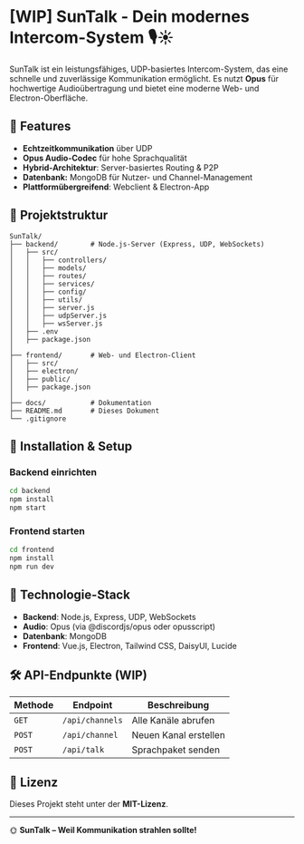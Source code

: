 # [WIP] SunTalk - Dein modernes Intercom-System 🎙️☀️

SunTalk ist ein leistungsfähiges, UDP-basiertes Intercom-System, das eine schnelle und zuverlässige Kommunikation ermöglicht. Es nutzt **Opus** für hochwertige Audioübertragung und bietet eine moderne Web- und Electron-Oberfläche.

## 🚀 Features

- **Echtzeitkommunikation** über UDP
- **Opus Audio-Codec** für hohe Sprachqualität
- **Hybrid-Architektur**: Server-basiertes Routing & P2P
- **Datenbank:** MongoDB für Nutzer- und Channel-Management
- **Plattformübergreifend**: Webclient & Electron-App

## 📂 Projektstruktur

```
SunTalk/
├── backend/        # Node.js-Server (Express, UDP, WebSockets)
│   ├── src/
│   │   ├── controllers/
│   │   ├── models/
│   │   ├── routes/
│   │   ├── services/
│   │   ├── config/
│   │   ├── utils/
│   │   ├── server.js
│   │   ├── udpServer.js
│   │   ├── wsServer.js
│   ├── .env
│   ├── package.json
│
├── frontend/       # Web- und Electron-Client
│   ├── src/
│   ├── electron/
│   ├── public/
│   ├── package.json
│
├── docs/           # Dokumentation
├── README.md       # Dieses Dokument
└── .gitignore
```

## 🔧 Installation & Setup

### Backend einrichten

```sh
cd backend
npm install
npm start
```

### Frontend starten

```sh
cd frontend
npm install
npm run dev
```

## 📡 Technologie-Stack

- **Backend**: Node.js, Express, UDP, WebSockets
- **Audio**: Opus (via @discordjs/opus oder opusscript)
- **Datenbank**: MongoDB
- **Frontend**: Vue.js, Electron, Tailwind CSS, DaisyUI, Lucide

## 🛠️ API-Endpunkte (WIP)

| Methode | Endpoint        | Beschreibung          |
| ------- | --------------- | --------------------- |
| `GET`   | `/api/channels` | Alle Kanäle abrufen   |
| `POST`  | `/api/channel`  | Neuen Kanal erstellen |
| `POST`  | `/api/talk`     | Sprachpaket senden    |

## 📜 Lizenz

Dieses Projekt steht unter der **MIT-Lizenz**.

---

🌞 **SunTalk – Weil Kommunikation strahlen sollte!**

